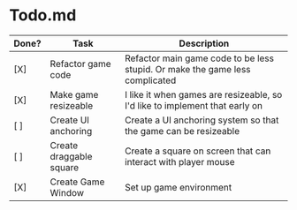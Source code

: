 # Todo.md

| Done? | Task                    | Description                                                                 |
| ----- | ----------------------- | --------------------------------------------------------------------------- |
| [X] | Refactor game code | Refactor main game code to be less stupid. Or make the game less complicated |
| [X]   | Make game resizeable    | I like it when games are resizeable, so I'd like to implement that early on |
| [ ]   | Create UI anchoring     | Create a UI anchoring system so that the game can be resizeable             |
| [ ]   | Create draggable square | Create a square on screen that can interact with player mouse               |
| [X]   | Create Game Window      | Set up game environment                                                     |
